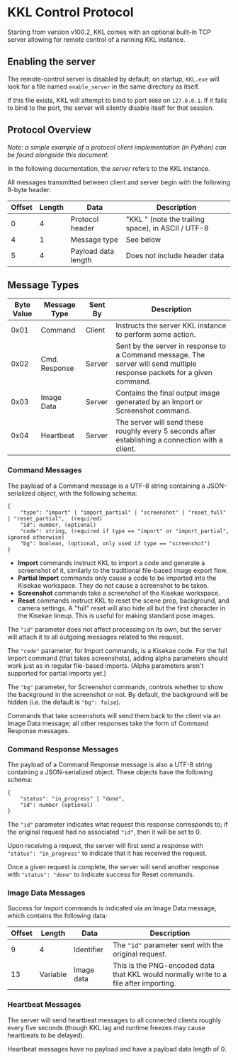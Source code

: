 
# KKL Control Protocol

Starting from version v100.2, KKL comes with an optional built-in TCP server allowing for remote control of a running KKL instance.

## Enabling the server

The remote-control server is disabled by default; on startup, `KKL.exe` will look for a file named `enable_server` in the same 
directory as itself.

If this file exists, KKL will attempt to bind to port `8008` on `127.0.0.1`. If it fails to bind to the port, the server will
silently disable itself for that session.

## Protocol Overview

_Note: a simple example of a protocol client implementation (in Python) can be found alongside this document._

In the following documentation, the _server_ refers to the KKL instance.

All messages transmitted between client and server begin with the following 9-byte header:

| Offset | Length | Data                | Description |
| ------ | ------ | ------------------- | ----------- |
| 0      | 4      | Protocol header     | "KKL " (note the trailing space), in ASCII / UTF-8
| 4      | 1      | Message type        | See below
| 5      | 4      | Payload data length | Does not include header data

## Message Types

| Byte Value | Message Type  | Sent By | Description |
| ---------- | ------------- | ------- | ----------- |
| 0x01       | Command       | Client  | Instructs the server KKL instance to perform some action.
| 0x02       | Cmd. Response | Server  | Sent by the server in response to a Command message. The server will send multiple response packets for a given command.
| 0x03       | Image Data    | Server  | Contains the final output image generated by an Import or Screenshot command.
| 0x04       | Heartbeat     | Server  | The server will send these roughly every 5 seconds after establishing a connection with a client.

### Command Messages

The payload of a Command message is a UTF-8 string containing a JSON-serialized object, with the following schema:

```
{
    "type": "import" | "import_partial" | "screenshot" | "reset_full" | "reset_partial",  (required)
    "id": number, (optional)
    "code": string, (required if type == "import" or "import_partial", ignored otherwise)
    "bg": boolean, (optional, only used if type == "screenshot")
}
```

 * **Import** commands instruct KKL to import a code and generate a screenshot of it, similarly to the traditional file-based image export flow.
 * **Partial Import** commands only cause a code to be imported into the Kisekae workspace. They do not cause a screenshot to be taken.
 * **Screenshot** commands take a screenshot of the Kisekae workspace.
 * **Reset** commands instruct KKL to reset the scene prop, background, and camera settings. A "full" reset will also hide all but the first character in the Kisekae lineup. This is useful for making standard pose images.

The `"id"` parameter does not affect processing on its own, but the server will attach it to all outgoing messages related to the request.

The `"code"` parameter, for Import commands, is a Kisekae code. For the full Import command (that takes screenshots), adding alpha parameters should work just as in regular file-based imports.
(Alpha parameters aren't supported for partial imports yet.)

The `"bg"` parameter, for Screenshot commands, controls whether to show the background in the screenshot or not.
By default, the background will be hidden (i.e. the default is `"bg": false`).

Commands that take screenshots will send them back to the client via an Image Data message; all other responses take the form of Command Response messages.

### Command Response Messages

The payload of a Command Response message is also a UTF-8 string containing a JSON-serialized object.
These objects have the following schema:

```
{
    "status": "in_progress" | "done",
    "id": number (optional)
}
```

The `"id"` parameter indicates what request this response corresponds to; if the original request had no associated `"id"`, then it will be set to 0.

Upon receiving a request, the server will first send a response with `"status": "in_progress"` to indicate that it has received the request. 

Once a given request is complete, the server will send another response with `"status": "done"` to indicate success for Reset commands.

### Image Data Messages

Success for Import commands is indicated via an Image Data message, which contains the following data:

| Offset | Length   | Data              | Description |
| ------ | -------- | ----------------- | ----------- |
| 9      | 4        | Identifier        | The `"id"` parameter sent with the original request.
| 13     | Variable | Image data        | This is the PNG-encoded data that KKL would normally write to a file after importing.

### Heartbeat Messages

The server will send heartbeat messages to all connected clients roughly every five seconds (though KKL lag and runtime freezes may cause heartbeats to be delayed).

Heartbeat messages have no payload and have a payload data length of 0.
